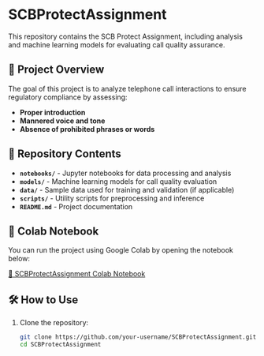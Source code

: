 # SCBProtectAssignment  

This repository contains the SCB Protect Assignment, including analysis and machine learning models for evaluating call quality assurance.  

## 📌 Project Overview  
The goal of this project is to analyze telephone call interactions to ensure regulatory compliance by assessing:  
- **Proper introduction**  
- **Mannered voice and tone**  
- **Absence of prohibited phrases or words**  

## 📂 Repository Contents  
- **`notebooks/`** - Jupyter notebooks for data processing and analysis  
- **`models/`** - Machine learning models for call quality evaluation  
- **`data/`** - Sample data used for training and validation (if applicable)  
- **`scripts/`** - Utility scripts for preprocessing and inference  
- **`README.md`** - Project documentation  

## 🚀 Colab Notebook  
You can run the project using Google Colab by opening the notebook below:  

[🔗 SCBProtectAssignment Colab Notebook](https://colab.research.google.com/drive/1EbCKg-mSn23ytz3ClGPKkVNkSevKiaop?usp=sharing)  

## 🛠 How to Use  
1. Clone the repository:  
   ```bash
   git clone https://github.com/your-username/SCBProtectAssignment.git
   cd SCBProtectAssignment
